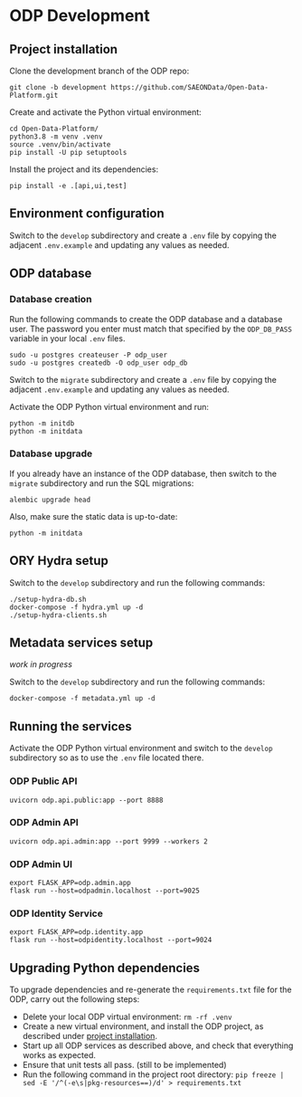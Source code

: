 # ODP Development

## Project installation
Clone the development branch of the ODP repo:

    git clone -b development https://github.com/SAEONData/Open-Data-Platform.git

Create and activate the Python virtual environment:

    cd Open-Data-Platform/
    python3.8 -m venv .venv
    source .venv/bin/activate
    pip install -U pip setuptools

Install the project and its dependencies:

    pip install -e .[api,ui,test]

## Environment configuration
Switch to the `develop` subdirectory and create a `.env` file by copying the adjacent
`.env.example` and updating any values as needed.

## ODP database

### Database creation
Run the following commands to create the ODP database and a database user. The password you
enter must match that specified by the `ODP_DB_PASS` variable in your local `.env` files.

    sudo -u postgres createuser -P odp_user
    sudo -u postgres createdb -O odp_user odp_db

Switch to the `migrate` subdirectory and create a `.env` file by copying the adjacent
`.env.example` and updating any values as needed.

Activate the ODP Python virtual environment and run:

    python -m initdb
    python -m initdata

### Database upgrade
If you already have an instance of the ODP database, then switch to the `migrate` subdirectory
and run the SQL migrations:

    alembic upgrade head

Also, make sure the static data is up-to-date:

    python -m initdata

## ORY Hydra setup
Switch to the `develop` subdirectory and run the following commands:

    ./setup-hydra-db.sh
    docker-compose -f hydra.yml up -d
    ./setup-hydra-clients.sh

## Metadata services setup
_work in progress_

Switch to the `develop` subdirectory and run the following commands:

    docker-compose -f metadata.yml up -d

## Running the services
Activate the ODP Python virtual environment and switch to the `develop` subdirectory
so as to use the `.env` file located there.

### ODP Public API
    uvicorn odp.api.public:app --port 8888

### ODP Admin API
    uvicorn odp.api.admin:app --port 9999 --workers 2

### ODP Admin UI
    export FLASK_APP=odp.admin.app
    flask run --host=odpadmin.localhost --port=9025

### ODP Identity Service
    export FLASK_APP=odp.identity.app
    flask run --host=odpidentity.localhost --port=9024

## Upgrading Python dependencies
To upgrade dependencies and re-generate the `requirements.txt` file for the ODP,
carry out the following steps:

- Delete your local ODP virtual environment: `rm -rf .venv`
- Create a new virtual environment, and install the ODP project, as described under
  [project installation](#project-installation).
- Start up all ODP services as described above, and check that everything works as expected.
- Ensure that unit tests all pass. (still to be implemented)
- Run the following command in the project root directory:
`pip freeze | sed -E '/^(-e\s|pkg-resources==)/d' > requirements.txt`
